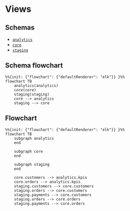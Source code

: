 # Views

## Schemas

- [`analytics`](./analytics)
- [`core`](./core)
- [`staging`](./staging)

## Schema flowchart

```mermaid
%%{init: {"flowchart": {"defaultRenderer": "elk"}} }%%
flowchart TB
    analytics(analytics)
    core(core)
    staging(staging)
    core --> analytics
    staging --> core
```

## Flowchart

```mermaid
%%{init: {"flowchart": {"defaultRenderer": "elk"}} }%%
flowchart TB
    subgraph analytics
    end

    subgraph core
    end

    subgraph staging
    end

    core.customers --> analytics.kpis
    core.orders --> analytics.kpis
    staging.customers --> core.customers
    staging.orders --> core.customers
    staging.payments --> core.customers
    staging.orders --> core.orders
    staging.payments --> core.orders
```

